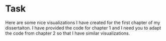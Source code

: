 # Task

Here are some nice visualizations I have created for the first chapter of my dissertaiton. I have provided the code for chapter 1 and I need you to adapt the code from chapter 2 so that I have similar visualizations.


